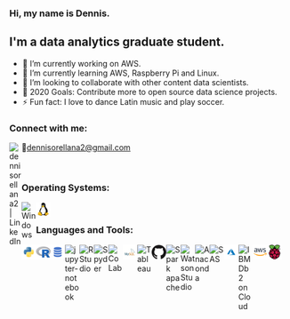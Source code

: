 ### Hi, my name is Dennis.

## I'm a data analytics graduate student.

- 🔭 I’m currently working on AWS.
- 🌱 I’m currently learning AWS, Raspberry Pi and Linux.
- 👯 I’m looking to collaborate with other content data scientists.
- 🥅 2020 Goals: Contribute more to open source data science projects.
- ⚡ Fun fact: I love to dance Latin music and play soccer.


### Connect with me:

:e-mail:dennisorellana2@gmail.com
[<img align="left" alt="dennisorellana2 | LinkedIn" width="22px" src="https://cdn.jsdelivr.net/npm/simple-icons@v3/icons/linkedin.svg" />][linkedin]

<br />

### Operating Systems:

<img align="left" alt="Windows" width="26px" src="https://encrypted-tbn0.gstatic.com/images?q=tbn%3AANd9GcSooCKy0Tyng-WXBarUkQXMObD74MSXGeQKZg&usqp=CAU" />
<img align="left" alt="Linux" width="26px" src="https://raw.githubusercontent.com/github/explore/80688e429a7d4ef2fca1e82350fe8e3517d3494d/topics/linux/linux.png" />


<br />


### Languages and Tools:

<img align="left" alt="Python" width="26px" src="https://raw.githubusercontent.com/github/explore/80688e429a7d4ef2fca1e82350fe8e3517d3494d/topics/python/python.png" />
<img align="left" alt="R" width="26px" src="https://raw.githubusercontent.com/github/explore/80688e429a7d4ef2fca1e82350fe8e3517d3494d/topics/r/r.png" />
<img align="left" alt="SQL" width="26px" src="https://raw.githubusercontent.com/github/explore/80688e429a7d4ef2fca1e82350fe8e3517d3494d/topics/sql/sql.png" />
<img align="left" alt="jupyter-notebook" width="26px" src="https://avatars1.githubusercontent.com/u/7388996?s=200&v=4" />
<img align="left" alt="RStudio" width="26px" src="https://avatars0.githubusercontent.com/u/513560?s=200&v=4" />
<img align="left" alt="Spyder" width="26px" src="https://avatars0.githubusercontent.com/u/1284937?s=200&v=4" />
<img align="left" alt="CoLab" width="26px" src="https://avatars1.githubusercontent.com/u/38081706?s=60&u=963d11e5a1e77618d6baab30d32d40cb17e4064d&v=4" />
<img align="left" alt="MySQL" width="26px" src="https://raw.githubusercontent.com/github/explore/80688e429a7d4ef2fca1e82350fe8e3517d3494d/topics/mysql/mysql.png" />
<img align="left" alt="Tableau" width="26px" src="https://tableau.github.io/webdataconnector/assets/logo.png" />
<img align="left" alt="GitHub" width="26px" src="https://raw.githubusercontent.com/github/explore/78df643247d429f6cc873026c0622819ad797942/topics/github/github.png" />
<img align="left" alt="Spark apache" width="26px" src="https://spark.apache.org/images/spark-logo-trademark.png" />
<img align="left" alt="Watson Studio" width="26px" src="https://cache.globalcatalog.cloud.ibm.com/api/v1/39ba9d4c-b1c5-4cc3-a163-38b580121e01/artifacts/cache/3a58e03b24ca5cfe0195ae72fd7c5401-public/watson-studio-light.svg" />
<img align="left" alt="Anaconda" width="26px" src="https://avatars2.githubusercontent.com/u/1158637?s=200&v=4g" />
<img align="left" alt="SAS" width="26px" src="https://yt3.ggpht.com/a/AATXAJxS_eTWj-fnjXa4AVzIEQaxRxcCOS_Lvus40Jg21g=s100-c-k-c0xffffffff-no-rj-mo" />
<img align="left" alt="Azure" width="26px" src="https://raw.githubusercontent.com/github/explore/80688e429a7d4ef2fca1e82350fe8e3517d3494d/topics/azure/azure.png" />
<img align="left" alt="IBM Db2 on Cloud" width="26px" src="https://pbs.twimg.com/media/CNLg3NoUEAA03e8?format=png&name=360x360" />
<img align="left" alt="AWS" width="26px" src="https://raw.githubusercontent.com/github/explore/fbceb94436312b6dacde68d122a5b9c7d11f9524/topics/aws/aws.png" />
<img align="left" alt="Raspberry Pi" width="26px" src="https://raw.githubusercontent.com/github/explore/80688e429a7d4ef2fca1e82350fe8e3517d3494d/topics/raspberry-pi/raspberry-pi.png" />

[gmail]: dennisorellana2@gmail.com
[linkedin]: https://www.linkedin.com/in/dennis-orellana/
